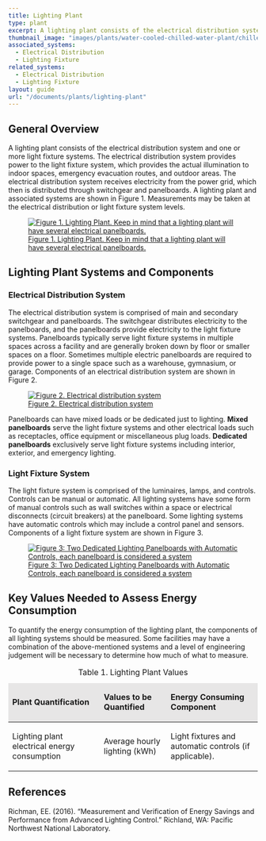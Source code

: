 ```yaml
---
title: Lighting Plant
type: plant
excerpt: A lighting plant consists of the electrical distribution system and one or more light fixture systems.
thumbnail_image: "images/plants/water-cooled-chilled-water-plant/chilled-water-plant-overview.jpeg"
associated_systems:
  - Electrical Distribution
  - Lighting Fixture
related_systems:
  - Electrical Distribution
  - Lighting Fixture
layout: guide
url: "/documents/plants/lighting-plant"
---
```


## General Overview

A lighting plant consists of the electrical distribution system and one or more light fixture systems. The electrical distribution system provides power to the light fixture system, which provides the actual illumination to indoor spaces, emergency evacuation routes, and outdoor areas. The electrical distribution system receives electricity from the power grid, which then is distributed through switchgear and panelboards. A lighting plant and associated systems are shown in Figure 1. Measurements may be taken at the electrical distribution or light fixture system levels.

<a href="/images/plants/lighting-plant/lighting-plant figure1.png">
    <figure class="figure mb-4 mt-3">
        <img src="/images/plants/lighting-plant/lighting-plant figure1.png" class="figure-img img-fluid rounded" alt="Figure 1. Lighting Plant. Keep in mind that a lighting plant will have several electrical panelboards.">
        <figcaption class="figure-caption text-left">Figure 1. Lighting Plant. Keep in mind that a lighting plant will have several electrical panelboards.</figcaption>
    </figure>
</a>

## Lighting Plant Systems and Components

### Electrical Distribution System

The electrical distribution system is comprised of main and secondary switchgear and panelboards. The switchgear distributes electricity to the panelboards, and the panelboards provide electricity to the light fixture systems. Panelboards typically serve light fixture systems in multiple spaces across a facility and are generally broken down by floor or smaller spaces on a floor. Sometimes multiple electric panelboards are required to provide power to a single space such as a warehouse, gymnasium, or garage. Components of an electrical distribution system are shown in Figure 2.

<a href="/images/plants/lighting-plant/lighting-plant figure2.png">
    <figure class="figure mb-4 mt-3">
        <img src="/images/plants/lighting-plant/lighting-plant figure2.png" class="figure-img img-fluid rounded" alt="Figure 2. Electrical distribution system">
        <figcaption class="figure-caption text-left">Figure 2. Electrical distribution system</figcaption>
    </figure>
</a>

Panelboards can have mixed loads or be dedicated just to lighting. <strong>Mixed panelboards</strong> serve the light fixture systems and other electrical loads such as receptacles, office equipment or miscellaneous plug loads. <strong>Dedicated panelboards</strong> exclusively serve light fixture systems including interior, exterior, and emergency lighting.

### Light Fixture System

The light fixture system is comprised of the luminaires, lamps, and controls. Controls can be manual or automatic. All lighting systems have some form of manual controls such as wall switches within a space or electrical disconnects (circuit breakers) at the panelboard. Some lighting systems have automatic controls which may include a control panel and sensors. Components of a light fixture system are shown in Figure 3.

<a href="/images/plants/lighting-plant/lighting-plant figure3.png">
    <figure class="figure mb-4 mt-3">
        <img src="/images/plants/lighting-plant/lighting-plant figure3.png" class="figure-img img-fluid rounded" alt="Figure 3: Two Dedicated Lighting Panelboards with Automatic Controls, each panelboard is considered a system ">
        <figcaption class="figure-caption text-left">Figure 3: Two Dedicated Lighting Panelboards with Automatic Controls, each panelboard is considered a system </figcaption>
    </figure>
</a>

## Key Values Needed to Assess Energy Consumption

To quantify the energy consumption of the lighting plant, the components of all lighting systems should be measured. Some facilities may have a combination of the above-mentioned systems and a level of engineering judgement will be necessary to determine how much of what to measure.

<table>
    <caption>Table 1. Lighting Plant Values</caption>
    <thead>
        <tr>
            <td bgcolor="#e7e6e6">
                <p><strong>Plant Quantification</strong></p>
            </td>
            <td bgcolor="#e7e6e6">
                <p><strong>Values to be Quantified</strong></p>
            </td>
            <td bgcolor="#e7e6e6">
                <p><strong>Energy Consuming Component</strong></p>
            </td>
            <!-- <td bgcolor="#e7e6e6">
                <p><strong>Measurements</strong></p>
            </td> -->
        </tr>
    <tbody>
        <tr>
            <td>
                <p>Lighting plant electrical energy consumption</p>
            </td>
            <td>
                <p>Average hourly lighting (kWh)</p>
            </td>
            <td>
                <p>Light fixtures and automatic controls (if applicable).</p>
            </td>
            <!-- <td>
                <p>Power supplied to light fixture system from the switchgear or panelboard; duration o flight fixture system use</p>
            </td> -->
        </tr>
    </tbody>
</table>

## References

Richman, EE. (2016). “Measurement and Verification of Energy Savings and Performance from Advanced Lighting Control.” Richland, WA: Pacific Northwest National Laboratory.